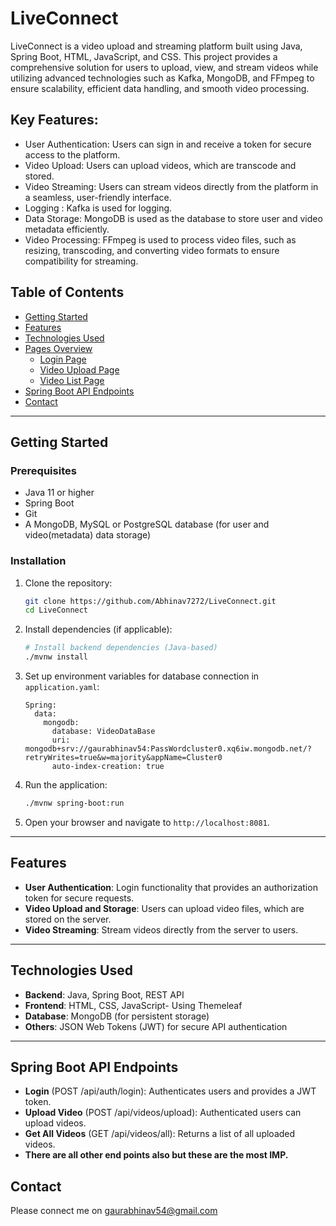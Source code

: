 # LiveConnect

LiveConnect is a video upload and streaming platform built using Java, Spring Boot, HTML, JavaScript, and CSS. This project provides a comprehensive solution for users to upload, view, and stream videos while utilizing advanced technologies such as Kafka, MongoDB, and FFmpeg to ensure scalability, efficient data handling, and smooth video processing.

## Key Features:
- User Authentication: Users can sign in and receive a token for secure access to the platform.
- Video Upload: Users can upload videos, which are transcode and stored.
- Video Streaming: Users can stream videos directly from the platform in a seamless, user-friendly interface.
- Logging : Kafka is used for logging.
- Data Storage: MongoDB is used as the database to store user and video metadata efficiently.
- Video Processing: FFmpeg is used to process video files, such as resizing, transcoding, and converting video formats to ensure compatibility for streaming.

## Table of Contents
- [Getting Started](#getting-started)
- [Features](#features)
- [Technologies Used](#technologies-used)
- [Pages Overview](#pages-overview)
  - [Login Page](#login-page)
  - [Video Upload Page](#video-upload-page)
  - [Video List Page](#video-list-page)
- [Spring Boot API Endpoints](#spring-boot-api-endpoints)
- [Contact](#contact)

---

## Getting Started

### Prerequisites
- Java 11 or higher
- Spring Boot
- Git
- A MongoDB, MySQL or PostgreSQL database (for user and video(metadata) data storage)
  
### Installation

1. Clone the repository:
    ```bash
    git clone https://github.com/Abhinav7272/LiveConnect.git
    cd LiveConnect
    ```

2. Install dependencies (if applicable):
    ```bash
    # Install backend dependencies (Java-based)
    ./mvnw install
    
    ```

3. Set up environment variables for database connection in `application.yaml`:
    ```properties
    Spring:
      data:
        mongodb:
          database: VideoDataBase
          uri: mongodb+srv://gaurabhinav54:PassWordcluster0.xq6iw.mongodb.net/?retryWrites=true&w=majority&appName=Cluster0
          auto-index-creation: true
    ```

4. Run the application:
    ```bash
    ./mvnw spring-boot:run
    ```

5. Open your browser and navigate to `http://localhost:8081`.

---

## Features

- **User Authentication**: Login functionality that provides an authorization token for secure requests.
- **Video Upload and Storage**: Users can upload video files, which are stored on the server.
- **Video Streaming**: Stream videos directly from the server to users.

---

## Technologies Used

- **Backend**: Java, Spring Boot, REST API
- **Frontend**: HTML, CSS, JavaScript- Using Themeleaf
- **Database**: MongoDB (for persistent storage)
- **Others**: JSON Web Tokens (JWT) for secure API authentication

---
## Spring Boot API Endpoints

- **Login** (POST /api/auth/login): Authenticates users and provides a JWT token.
- **Upload Video** (POST /api/videos/upload): Authenticated users can upload videos.
- **Get All Videos** (GET /api/videos/all): Returns a list of all uploaded videos.
- **There are all other end points also but these are the most IMP.**

## Contact 
Please connect me on gaurabhinav54@gmail.com

